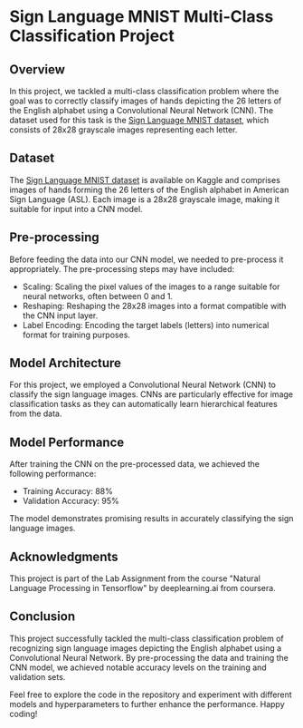 # Sign Language MNIST Multi-Class Classification Project

## Overview

In this project, we tackled a multi-class classification problem where the goal was to correctly classify images of hands depicting the 26 letters of the English alphabet using a Convolutional Neural Network (CNN). The dataset used for this task is the [Sign Language MNIST dataset](https://www.kaggle.com/datamunge/sign-language-mnist), which consists of 28x28 grayscale images representing each letter.

## Dataset

The [Sign Language MNIST dataset](https://www.kaggle.com/datamunge/sign-language-mnist) is available on Kaggle and comprises images of hands forming the 26 letters of the English alphabet in American Sign Language (ASL). Each image is a 28x28 grayscale image, making it suitable for input into a CNN model.

## Pre-processing

Before feeding the data into our CNN model, we needed to pre-process it appropriately. The pre-processing steps may have included:

- Scaling: Scaling the pixel values of the images to a range suitable for neural networks, often between 0 and 1.
- Reshaping: Reshaping the 28x28 images into a format compatible with the CNN input layer.
- Label Encoding: Encoding the target labels (letters) into numerical format for training purposes.

## Model Architecture

For this project, we employed a Convolutional Neural Network (CNN) to classify the sign language images. CNNs are particularly effective for image classification tasks as they can automatically learn hierarchical features from the data.

## Model Performance

After training the CNN on the pre-processed data, we achieved the following performance:

- Training Accuracy: 88%
- Validation Accuracy: 95%

The model demonstrates promising results in accurately classifying the sign language images.

## Acknowledgments
This project is part of the Lab Assignment from the course "Natural Language Processing in Tensorflow" by deeplearning.ai from coursera.


## Conclusion

This project successfully tackled the multi-class classification problem of recognizing sign language images depicting the English alphabet using a Convolutional Neural Network. By pre-processing the data and training the CNN model, we achieved notable accuracy levels on the training and validation sets.

Feel free to explore the code in the repository and experiment with different models and hyperparameters to further enhance the performance. Happy coding!